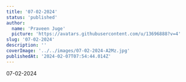 ```yaml
---
title: '07-02-2024'
status: 'published'
author:
  name: 'Praveen Juge'
  picture: 'https://avatars.githubusercontent.com/u/13696888?v=4'
slug: '07-02-2024'
description: ''
coverImage: '../../images/07-02-2024-A2Mz.jpg'
publishedAt: '2024-02-07T07:54:44.014Z'
---
```


07-02-2024